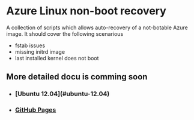 # Azure Linux non-boot recovery

A collection of scripts which allows auto-recovery of a not-botable Azure image. It should cover the following scenarious
+ fstab issues
+ missing initrd image
+ last installed kernel does not boot

## More detailed docu is comming soon

- ### [Ubuntu 12.04]\(#ubuntu-12.04)
- ### [GitHub Pages](https://docs.microsoft.com/en-us/azure/guides/developer/azure-developer-guide#what-is-azure)
